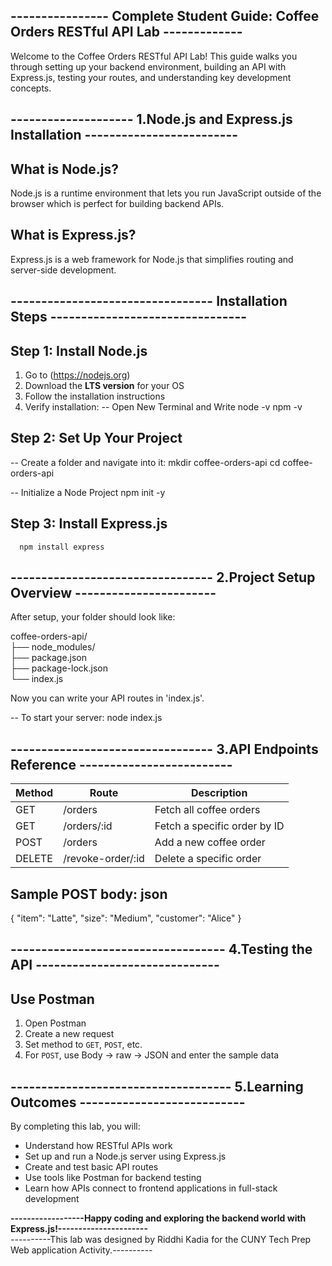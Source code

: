 ## ---------------- Complete Student Guide: Coffee Orders RESTful API Lab -------------

Welcome to the Coffee Orders RESTful API Lab! This guide walks you through setting up your backend   environment, building an API with Express.js, testing your routes, and understanding key development concepts.


## -------------------- 1.Node.js and Express.js Installation -------------------------

## What is Node.js?
Node.js is a runtime environment that lets you run JavaScript outside of the browser which is perfect for building backend APIs.

## What is Express.js?
Express.js is a web framework for Node.js that simplifies routing and server-side development.


## --------------------------------- Installation Steps --------------------------------

## Step 1: Install Node.js
1. Go to (https://nodejs.org)
2. Download the **LTS version** for your OS
3. Follow the installation instructions
4. Verify installation:
    -- Open New Terminal and Write
      node -v
      npm -v


## Step 2: Set Up Your Project
-- Create a folder and navigate into it:
      mkdir coffee-orders-api
      cd coffee-orders-api
    

-- Initialize a Node Project
      npm init -y


## Step 3: Install Express.js
      npm install express


## --------------------------------- 2.Project Setup Overview -----------------------

After setup, your folder should look like:

coffee-orders-api/  
├── node_modules/  
├── package.json  
├── package-lock.json  
└── index.js  

Now you can write your API routes in 'index.js'.


-- To start your server:
      node index.js


## --------------------------------- 3.API Endpoints Reference -------------------------

| Method | Route               | Description                      |
|--------|---------------------|----------------------------------|
| GET    | /orders             | Fetch all coffee orders          |
| GET    | /orders/:id         | Fetch a specific order by ID     |
| POST   | /orders             | Add a new coffee order           |
| DELETE | /revoke-order/:id   | Delete a specific order          |


## Sample POST body: json
  {
    "item": "Latte",
    "size": "Medium",
    "customer": "Alice"
  }

## ----------------------------------- 4.Testing the API ------------------------------

## Use Postman
1. Open Postman
2. Create a new request
3. Set method to `GET`, `POST`, etc.
4. For `POST`, use Body -> raw -> JSON and enter the sample data


## ------------------------------------ 5.Learning Outcomes ---------------------------

By completing this lab, you will:
- Understand how RESTful APIs work
- Set up and run a Node.js server using Express.js
- Create and test basic API routes
- Use tools like Postman for backend testing
- Learn how APIs connect to frontend applications in full-stack development


**------------------Happy coding and exploring the backend world with Express.js!----------------------**  
----------This lab was designed by Riddhi Kadia for the CUNY Tech Prep Web application Activity.----------
